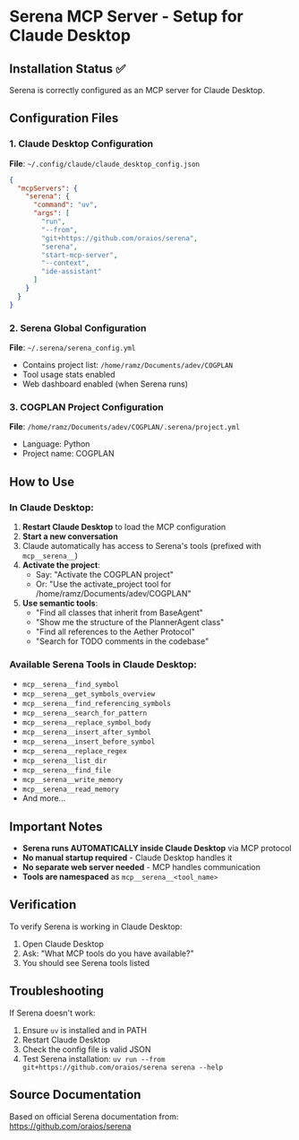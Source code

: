 # Serena MCP Server - Setup for Claude Desktop

## Installation Status ✅

Serena is correctly configured as an MCP server for Claude Desktop.

## Configuration Files

### 1. Claude Desktop Configuration
**File**: `~/.config/claude/claude_desktop_config.json`
```json
{
  "mcpServers": {
    "serena": {
      "command": "uv",
      "args": [
        "run",
        "--from",
        "git+https://github.com/oraios/serena",
        "serena",
        "start-mcp-server",
        "--context",
        "ide-assistant"
      ]
    }
  }
}
```

### 2. Serena Global Configuration
**File**: `~/.serena/serena_config.yml`
- Contains project list: `/home/ramz/Documents/adev/COGPLAN`
- Tool usage stats enabled
- Web dashboard enabled (when Serena runs)

### 3. COGPLAN Project Configuration
**File**: `/home/ramz/Documents/adev/COGPLAN/.serena/project.yml`
- Language: Python
- Project name: COGPLAN

## How to Use

### In Claude Desktop:
1. **Restart Claude Desktop** to load the MCP configuration
2. **Start a new conversation**
3. Claude automatically has access to Serena's tools (prefixed with `mcp__serena__`)
4. **Activate the project**: 
   - Say: "Activate the COGPLAN project"
   - Or: "Use the activate_project tool for /home/ramz/Documents/adev/COGPLAN"
5. **Use semantic tools**:
   - "Find all classes that inherit from BaseAgent"
   - "Show me the structure of the PlannerAgent class"
   - "Find all references to the Aether Protocol"
   - "Search for TODO comments in the codebase"

### Available Serena Tools in Claude Desktop:
- `mcp__serena__find_symbol`
- `mcp__serena__get_symbols_overview`
- `mcp__serena__find_referencing_symbols`
- `mcp__serena__search_for_pattern`
- `mcp__serena__replace_symbol_body`
- `mcp__serena__insert_after_symbol`
- `mcp__serena__insert_before_symbol`
- `mcp__serena__replace_regex`
- `mcp__serena__list_dir`
- `mcp__serena__find_file`
- `mcp__serena__write_memory`
- `mcp__serena__read_memory`
- And more...

## Important Notes

- **Serena runs AUTOMATICALLY inside Claude Desktop** via MCP protocol
- **No manual startup required** - Claude Desktop handles it
- **No separate web server needed** - MCP handles communication
- **Tools are namespaced** as `mcp__serena__<tool_name>`

## Verification

To verify Serena is working in Claude Desktop:
1. Open Claude Desktop
2. Ask: "What MCP tools do you have available?"
3. You should see Serena tools listed

## Troubleshooting

If Serena doesn't work:
1. Ensure `uv` is installed and in PATH
2. Restart Claude Desktop
3. Check the config file is valid JSON
4. Test Serena installation: `uv run --from git+https://github.com/oraios/serena serena --help`

## Source Documentation

Based on official Serena documentation from: https://github.com/oraios/serena